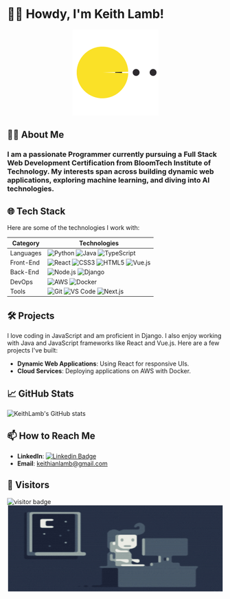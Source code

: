 # 👋🏻 Howdy, I'm Keith Lamb!

<div align="center">
  <img src="https://raw.githubusercontent.com/Aniket965/Aniket965/master/pacman.svg?sanitize=true" width="200" height="200">
</div>

## 🧑‍💻 About Me
### I am a passionate Programmer currently pursuing a Full Stack Web Development Certification from BloomTech Institute of Technology. My interests span across building dynamic web applications, exploring machine learning, and diving into AI technologies.

## 🌐 Tech Stack
Here are some of the technologies I work with:

| Category    | Technologies                                                                                      |
|-------------|---------------------------------------------------------------------------------------------------|
| Languages   | ![Python](https://img.shields.io/badge/-Python-black?style=flat-square&logo=python) ![Java](https://img.shields.io/badge/-Java-black?style=flat-square&logo=java) ![TypeScript](https://img.shields.io/badge/-TypeScript-black?style=flat-square&logo=typescript) |
| Front-End   | ![React](https://img.shields.io/badge/-React-black?style=flat-square&logo=react) ![CSS3](https://img.shields.io/badge/-CSS3-black?style=flat-square&logo=css3) ![HTML5](https://img.shields.io/badge/-HTML5-black?style=flat-square&logo=html5) ![Vue.js](https://img.shields.io/badge/-Vue.js-black?style=flat-square&logo=vue.js) |
| Back-End    | ![Node.js](https://img.shields.io/badge/-Node.js-black?style=flat-square&logo=node.js) ![Django](https://img.shields.io/badge/-Django-black?style=flat-square&logo=django) |
| DevOps      | ![AWS](https://img.shields.io/badge/-AWS-black?style=flat-square&logo=amazon-aws) ![Docker](https://img.shields.io/badge/-Docker-black?style=flat-square&logo=docker) |
| Tools       | ![Git](https://img.shields.io/badge/-Git-black?style=flat-square&logo=git) ![VS Code](https://img.shields.io/badge/-VS%20Code-black?style=flat-square&logo=visual-studio-code) ![Next.js](https://img.shields.io/badge/-Next.js-black?style=flat-square&logo=next.js) |

## 🛠️ Projects
I love coding in JavaScript and am proficient in Django. I also enjoy working with Java and JavaScript frameworks like React and Vue.js. Here are a few projects I've built:
- **Dynamic Web Applications**: Using React for responsive UIs.
- **Cloud Services**: Deploying applications on AWS with Docker.

## 📈 GitHub Stats
![KeithLamb's GitHub stats](https://github-readme-stats.vercel.app/api?username=KeithLamb72&show_icons=true&title_color=fff&icon_color=79ff97&text_color=9f9f9f&bg_color=151515)

## 📫 How to Reach Me
- **LinkedIn**: [![Linkedin Badge](https://img.shields.io/badge/-KeithLamb-blue?style=flat-square&logo=Linkedin&logoColor=white&link=https://www.linkedin.com/in/keith-lamb/)](https://www.linkedin.com/in/keith-lamb/)
- **Email**: <a href="mailto:keithianlamb@gmail.com">keithianlamb@gmail.com</a>

## 🌟 Visitors
<img src="https://komarev.com/ghpvc/?username=KeithLamb72&color=blue" alt="visitor badge"/>

<br>
<div align="center">
  <img src="https://raw.githubusercontent.com/AVS1508/AVS1508/master/assets/Night-Coding.gif" width="500" height="200">
</div>
